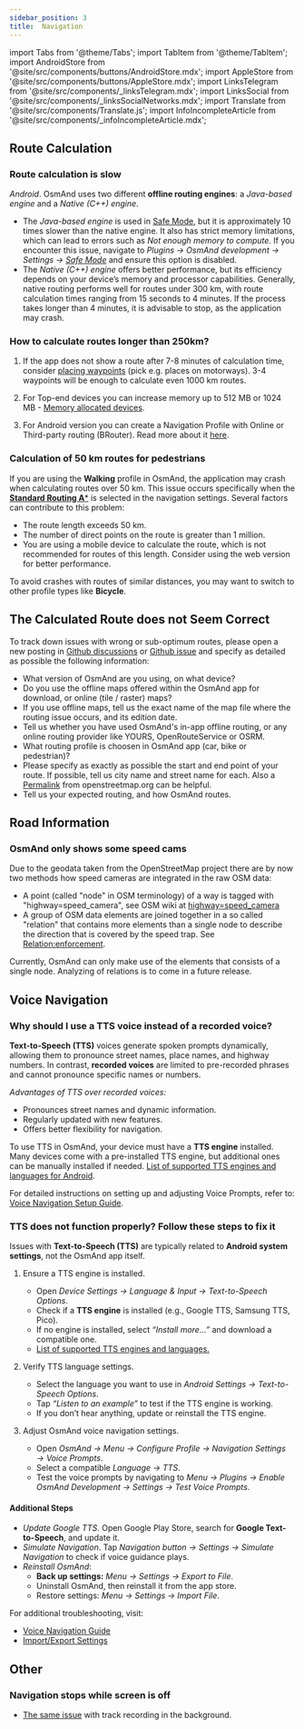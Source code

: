 ```yaml
---
sidebar_position: 3
title:  Navigation
---
```


import Tabs from '@theme/Tabs';
import TabItem from '@theme/TabItem';
import AndroidStore from '@site/src/components/buttons/AndroidStore.mdx';
import AppleStore from '@site/src/components/buttons/AppleStore.mdx';
import LinksTelegram from '@site/src/components/_linksTelegram.mdx';
import LinksSocial from '@site/src/components/_linksSocialNetworks.mdx';
import Translate from '@site/src/components/Translate.js';
import InfoIncompleteArticle from '@site/src/components/_infoIncompleteArticle.mdx';


## Route Calculation

### Route calculation is slow

*Android*. OsmAnd uses two different **offline routing engines**: a *Java-based engine* and a *Native (C++) engine*.

- The *Java-based engine* is used in [Safe Mode](../plugins/development.md#safe), but it is approximately 10 times slower than the native engine. It also has strict memory limitations, which can lead to errors such as *Not enough memory to compute*. If you encounter this issue, navigate to *Plugins → OsmAnd development → Settings →* [*Safe Mode*](../plugins/development.md#safe) and ensure this option is disabled.
- The *Native (C++) engine* offers better performance, but its efficiency depends on your device’s memory and processor capabilities. Generally, native routing performs well for routes under 300 km, with route calculation times ranging from 15 seconds to 4 minutes. If the process takes longer than 4 minutes, it is advisable to stop, as the application may crash.


### How to calculate routes longer than 250km?

1. If the app does not show a route after 7-8 minutes of calculation time, consider [placing waypoints](../navigation/setup/route-navigation.md#route-recalculation) (pick e.g. places on motorways). 3-4 waypoints will be enough to calculate even 1000 km routes.

2. For Top-end devices you can increase memory up to 512 MB or 1024 MB - [Memory allocated devices](../plugins/development.md#memory-allocated-for-routing).

3. For Android version you can create a Navigation Profile with Online or Third-party routing (BRouter). Read more about it [here](../navigation/routing/brouter.md).

### Calculation of 50 km routes for pedestrians

If you are using the **Walking** profile in OsmAnd, the application may crash when calculating routes over 50 km. This issue occurs specifically when the [**Standard Routing A***](../navigation/guidance/navigation-settings.md#development-settings) is selected in the navigation settings. Several factors can contribute to this problem:

- The route length exceeds 50 km.
- The number of direct points on the route is greater than 1 million.
- You are using a mobile device to calculate the route, which is not recommended for routes of this length. Consider using the web version for better performance.

To avoid crashes with routes of similar distances, you may want to switch to other profile types like **Bicycle**.


## The Calculated Route does not Seem Correct

To track down issues with wrong or sub-optimum routes, please open a new posting in [Github discussions](https://github.com/osmandapp/OsmAnd/discussions) or [Github issue](https://github.com/osmandapp/Osmand/issues) and specify as detailed as possible the following information:

- What version of OsmAnd are you using, on what device?
- Do you use the offline maps offered within the OsmAnd app for download, or online (tile / raster) maps?
- If you use offline maps, tell us the exact name of the map file where the routing issue occurs, and its edition date.
- Tell us whether you have used OsmAnd's in-app offline routing, or any online routing provider like YOURS, OpenRouteService or OSRM.
- What routing profile is choosen in OsmAnd app (car, bike or pedestrian)?
- Please specify as exactly as possible the start and end point of your route. If possible, tell us city name and street name for each. Also a [Permalink](https://wiki.openstreetmap.org/wiki/Permalink) from openstreetmap.org can be helpful.
- Tell us your expected routing, and how OsmAnd routes.

## Road Information

### OsmAnd only shows some speed cams

Due to the geodata taken from the OpenStreetMap project there are by now two methods how speed cameras are integrated in the raw OSM data:

- A point (called "node" in OSM terminology) of a way is tagged with "highway=speed_camera", see OSM wiki at [highway=speed_camera](https://wiki.openstreetmap.org/wiki/Tag%3Ahighway%3Dspeed_camera)
- A group of OSM data elements are joined together in a so called "relation" that contains more elements than a single node to describe the direction that is covered by the speed trap. See [Relation:enforcement](https://wiki.openstreetmap.org/wiki/Relation:enforcement).

Currently, OsmAnd can only make use of the elements that consists of a single node. Analyzing of relations is to come in a future release.


## Voice Navigation

### Why should I use a TTS voice instead of a recorded voice?

**Text-to-Speech (TTS)** voices generate spoken prompts dynamically, allowing them to pronounce street names, place names, and highway numbers. In contrast, **recorded voices** are limited to pre-recorded phrases and cannot pronounce specific names or numbers.

*Advantages of TTS over recorded voices:*

- Pronounces street names and dynamic information.
- Regularly updated with new features.
- Offers better flexibility for navigation.

To use TTS in OsmAnd, your device must have a **TTS engine** installed. Many devices come with a pre-installed TTS engine, but additional ones can be manually installed if needed. [List of supported TTS engines and languages for Android](https://accessibleandroid.com/list-of-languages-with-available-tts-engines-on-android/).

For detailed instructions on setting up and adjusting Voice Prompts, refer to: [Voice Navigation Setup Guide](../navigation/guidance/voice-navigation.md).

### TTS does not function properly? Follow these steps to fix it

Issues with **Text-to-Speech (TTS)** are typically related to **Android system settings**, not the OsmAnd app itself.  

1. Ensure a TTS engine is installed.

    - Open *Device Settings → Language & Input → Text-to-Speech Options*.
    - Check if a **TTS engine** is installed (e.g., Google TTS, Samsung TTS, Pico).
    - If no engine is installed, select *“Install more…”* and download a compatible one.
    - [List of supported TTS engines and languages.](https://accessibleandroid.com/list-of-languages-with-available-tts-engines-on-android/)

2. Verify TTS language settings.

    - Select the language you want to use in *Android Settings → Text-to-Speech Options*.
    - Tap *“Listen to an example”* to test if the TTS engine is working.
    - If you don’t hear anything, update or reinstall the TTS engine.

3. Adjust OsmAnd voice navigation settings.

    - Open *OsmAnd → Menu → Configure Profile → Navigation Settings → Voice Prompts*.
    - Select a compatible *Language → TTS*.
    - Test the voice prompts by navigating to *Menu → Plugins → Enable OsmAnd Development → Settings → Test Voice Prompts*.

#### Additional Steps

- *Update Google TTS*. Open Google Play Store, search for **Google Text-to-Speech**, and update it.  
- *Simulate Navigation*. Tap *Navigation button → Settings → Simulate Navigation* to check if voice guidance plays.  
- *Reinstall OsmAnd*:  
   - **Back up settings:** *Menu → Settings → Export to File*.  
   - Uninstall OsmAnd, then reinstall it from the app store.  
   - Restore settings: *Menu → Settings → Import File*.

For additional troubleshooting, visit:

- [Voice Navigation Guide](../navigation/guidance/voice-navigation.md)  
- [Import/Export Settings](../personal/import-export.md)  


## Other

### Navigation stops while screen is off

- [The same issue](../troubleshooting/track-recording-issues.md#the-system-may-kill-background-apps-to-save-power) with track recording in the background.
